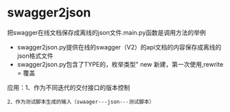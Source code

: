 # swagger2json

把swagger在线文档保存成离线的json文件.main.py函数是调用方法的举例

- swagger2json.py提供在线的swagger（V2）的api文档的内容保存成离线的json格式文件
- swagger2json.py包含了TYPE的，枚举类型" new 新建，第一次使用,rewrite = 覆盖


应用：1、作为不同迭代的交付接口的版本控制

```
2、作为测试脚本生成的输入（swaager---json---测试脚本）
```

